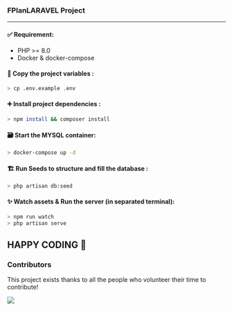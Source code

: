 ### FPlanLARAVEL Project

---

#### ✅ Requirement:
- PHP >= 8.0
- Docker & docker-compose

#### 📝 Copy the project variables :

`````bash
> cp .env.example .env
`````
#### ➕ Install project dependencies :

````bash
> npm install && composer install
````

#### 🗃️ Start the MYSQL container:

````bash
> docker-compose up -d
````

#### 🏗️ Run Seeds to structure and fill the database :

````bash
> php artisan db:seed
````

#### ✨ Watch assets & Run the server (in separated terminal):

````bash
> npm run watch
> php artisan serve
````

## HAPPY CODING 🚀

### Contributors

This project exists thanks to all the people who volunteer their time to contribute!

<a href="https://github.com/ELMANSOURISAAD/FPlanLARAVEL/graphs/contributors">
  <img src="https://contrib.rocks/image?repo=ELMANSOURISAAD/FPlanLARAVEL" />
</a>

